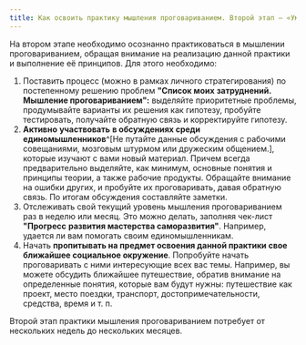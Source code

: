 ```yaml
---
title: Как освоить практику мышления проговариванием. Второй этап – «Умение»
---
```


На втором этапе необходимо осознанно практиковаться в мышлении
проговариванием, обращая внимание на реализацию данной практики и
выполнение её принципов. Для этого необходимо:

1.  Поставить процесс (можно в рамках личного стратегирования) по
    постепенному решению проблем **"Список моих** **затруднений.**
    **Мышление проговариванием":** выделяйте приоритетные проблемы,
    продумывайте варианты их решения как гипотезу, пробуйте тестировать,
    получайте обратную связь и корректируйте гипотезу.
2.  **Активно** **участвовать** **в обсуждениях среди
    единомышленников**^[Не путайте данные обсуждения с
    рабочими совещаниями, мозговым штурмом или дружеским
    общением.], которые изучают с вами новый материал.
    Причем всегда предварительно выделяйте, как минимум, основные
    понятия и принципы теории, а также рабочие продукты. Обращайте
    внимание на ошибки других, и пробуйте их проговаривать, давая
    обратную связь. По итогам обсуждения составляйте заметки.
3.  Отслеживать свой текущий уровень мышления проговариванием раз в
    неделю или месяц. Это можно делать, заполняя чек-лист **"Прогресс**
    **развития мастерства саморазвития"**. Например, удается ли вам
    помогать своим единомышленникам.
4.  Начать **пропитывать на предмет освоения данной практики свое
    ближайшее социальное окружение**. Попробуйте начать проговаривать с
    ними интересующие всех вас темы. Например, вы можете обсудить
    ближайшее путешествие, обратив внимание на определенные понятия,
    которые вам будут нужны: путешествие как проект, место поездки,
    транспорт, достопримечательности, средства, время и т. п.

Второй этап практики мышления проговариванием потребует от нескольких
недель до нескольких месяцев.
